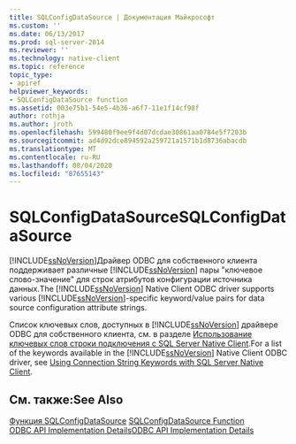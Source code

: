 ```yaml
---
title: SQLConfigDataSource | Документация Майкрософт
ms.custom: ''
ms.date: 06/13/2017
ms.prod: sql-server-2014
ms.reviewer: ''
ms.technology: native-client
ms.topic: reference
topic_type:
- apiref
helpviewer_keywords:
- SQLConfigDataSource function
ms.assetid: 003e75b1-54e5-4b36-a6f7-11e1f14cf98f
author: rothja
ms.author: jroth
ms.openlocfilehash: 599480f9ee9f4d07dcdae30861aa0784e5f7203b
ms.sourcegitcommit: ad4d92dce894592a259721a1571b1d8736abacdb
ms.translationtype: MT
ms.contentlocale: ru-RU
ms.lasthandoff: 08/04/2020
ms.locfileid: "87655143"
---
```

# <a name="sqlconfigdatasource"></a><span data-ttu-id="d1f49-102">SQLConfigDataSource</span><span class="sxs-lookup"><span data-stu-id="d1f49-102">SQLConfigDataSource</span></span>
  <span data-ttu-id="d1f49-103">[!INCLUDE[ssNoVersion](../../includes/ssnoversion-md.md)]Драйвер ODBC для собственного клиента поддерживает различные [!INCLUDE[ssNoVersion](../../includes/ssnoversion-md.md)] пары "ключевое слово-значение" для строк атрибутов конфигурации источника данных.</span><span class="sxs-lookup"><span data-stu-id="d1f49-103">The [!INCLUDE[ssNoVersion](../../includes/ssnoversion-md.md)] Native Client ODBC driver supports various [!INCLUDE[ssNoVersion](../../includes/ssnoversion-md.md)]-specific keyword/value pairs for data source configuration attribute strings.</span></span>  
  
 <span data-ttu-id="d1f49-104">Список ключевых слов, доступных в [!INCLUDE[ssNoVersion](../../includes/ssnoversion-md.md)] драйвере ODBC для собственного клиента, см. в разделе [Использование ключевых слов строки подключения с SQL Server Native Client](../native-client/applications/using-connection-string-keywords-with-sql-server-native-client.md).</span><span class="sxs-lookup"><span data-stu-id="d1f49-104">For a list of the keywords available in the [!INCLUDE[ssNoVersion](../../includes/ssnoversion-md.md)] Native Client ODBC driver, see [Using Connection String Keywords with SQL Server Native Client](../native-client/applications/using-connection-string-keywords-with-sql-server-native-client.md).</span></span>  
  
## <a name="see-also"></a><span data-ttu-id="d1f49-105">См. также:</span><span class="sxs-lookup"><span data-stu-id="d1f49-105">See Also</span></span>  
 <span data-ttu-id="d1f49-106">[Функция SQLConfigDataSource](https://go.microsoft.com/fwlink/?LinkId=59337) </span><span class="sxs-lookup"><span data-stu-id="d1f49-106">[SQLConfigDataSource Function](https://go.microsoft.com/fwlink/?LinkId=59337) </span></span>  
 [<span data-ttu-id="d1f49-107">ODBC API Implementation Details</span><span class="sxs-lookup"><span data-stu-id="d1f49-107">ODBC API Implementation Details</span></span>](odbc-api-implementation-details.md)  
  
  

